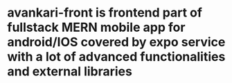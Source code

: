 ﻿# avankari-front is frontend part of fullstack MERN mobile app for android/IOS covered by expo service with a lot of advanced functionalities and external libraries
